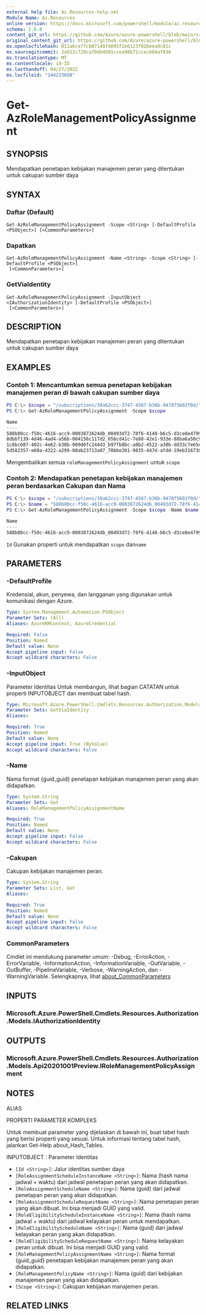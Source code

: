 ```yaml
---
external help file: Az.Resources-help.xml
Module Name: Az.Resources
online version: https://docs.microsoft.com/powershell/module/az.resources/get-azrolemanagementpolicyassignment
schema: 2.0.0
content_git_url: https://github.com/Azure/azure-powershell/blob/main/src/Resources/Resources/help/Get-AzRoleManagementPolicyAssignment.md
original_content_git_url: https://github.com/Azure/azure-powershell/blob/main/src/Resources/Resources/help/Get-AzRoleManagementPolicyAssignment.md
ms.openlocfilehash: 011a6ce7fcb07140f4095f2e6123f026eea9c81c
ms.sourcegitcommit: 2a912c720caf0db4501ccea98b71ccecb84af036
ms.translationtype: MT
ms.contentlocale: id-ID
ms.lasthandoff: 04/27/2022
ms.locfileid: "144233698"
---
```

# Get-AzRoleManagementPolicyAssignment

## SYNOPSIS
Mendapatkan penetapan kebijakan manajemen peran yang ditentukan untuk cakupan sumber daya

## SYNTAX

### Daftar (Default)
```
Get-AzRoleManagementPolicyAssignment -Scope <String> [-DefaultProfile <PSObject>] [<CommonParameters>]
```

### Dapatkan
```
Get-AzRoleManagementPolicyAssignment -Name <String> -Scope <String> [-DefaultProfile <PSObject>]
 [<CommonParameters>]
```

### GetViaIdentity
```
Get-AzRoleManagementPolicyAssignment -InputObject <IAuthorizationIdentity> [-DefaultProfile <PSObject>]
 [<CommonParameters>]
```

## DESCRIPTION
Mendapatkan penetapan kebijakan manajemen peran yang ditentukan untuk cakupan sumber daya

## EXAMPLES

### Contoh 1: Mencantumkan semua penetapan kebijakan manajemen peran di bawah cakupan sumber daya
```powershell
PS C:\> $scope = "/subscriptions/38ab2ccc-3747-4567-b36b-9478f5602f0d/"
PS C:\> Get-AzRoleManagementPolicyAssignment -Scope $scope

Name                                                                      Type                                                   Scope                                               RoleDefinitionId
----                                                                      ----                                                   -----                                               ----------------
588b80cc-f50c-4616-acc9-0003872624db_00493d72-78f6-4148-b6c5-d3ce8e4799dd Microsoft.Authorization/roleManagementPolicyAssignment /subscriptions/38ab2ccc-3747-4567-b36b-9478f5602f0d /subscriptions/38ab2ccc-3747-4567-b36b-9478f5602f… 
8dbbf139-4d46-4ad4-a56b-004156c117d2_056cd41c-7e88-42e1-933e-88ba6a50c9c3 Microsoft.Authorization/roleManagementPolicyAssignment /subscriptions/38ab2ccc-3747-4567-b36b-9478f5602f0d /subscriptions/38ab2ccc-3747-4567-b36b-9478f5602f… 
1c8bc687-402c-4e62-b38b-009d6fc244d3_b97fb8bc-a8b2-4522-a38b-dd33c7e65ead Microsoft.Authorization/roleManagementPolicyAssignment /subscriptions/38ab2ccc-3747-4567-b36b-9478f5602f0d /subscriptions/38ab2ccc-3747-4567-b36b-9478f5602f… 
5d582357-e60a-4322-a299-00ab23713a07_70bbe301-9835-447d-afdd-19eb3167307c Microsoft.Authorization/roleManagementPolicyAssignment /subscriptions/38ab2ccc-3747-4567-b36b-9478f5602f0d /subscriptions/38ab2ccc-3747-4567-b36b-9478f5602f…
```

Mengembalikan semua `roleManagementPolicyAssignment` untuk `scope`

### Contoh 2: Mendapatkan penetapan kebijakan manajemen peran berdasarkan Cakupan dan Nama
```powershell
PS C:\> $scope = "/subscriptions/38ab2ccc-3747-4567-b36b-9478f5602f0d/"
PS C:\> $name = "588b80cc-f50c-4616-acc9-0003872624db_00493d72-78f6-4148-b6c5-d3ce8e4799dd"
PS C:\> Get-AzRoleManagementPolicyAssignment -Scope $scope -Name $name

Name                                                                      Type                                                   Scope                                               RoleDefinitionId
----                                                                      ----                                                   -----                                               ----------------
588b80cc-f50c-4616-acc9-0003872624db_00493d72-78f6-4148-b6c5-d3ce8e4799dd Microsoft.Authorization/roleManagementPolicyAssignment /subscriptions/38ab2ccc-3747-4567-b36b-9478f5602f0d /subscriptions/38ab2ccc-3747-4567-b36b-9478f5602f…
```

`Id` Gunakan properti untuk mendapatkan `scope` dan`name`

## PARAMETERS

### -DefaultProfile
Kredensial, akun, penyewa, dan langganan yang digunakan untuk komunikasi dengan Azure.

```yaml
Type: System.Management.Automation.PSObject
Parameter Sets: (All)
Aliases: AzureRMContext, AzureCredential

Required: False
Position: Named
Default value: None
Accept pipeline input: False
Accept wildcard characters: False
```

### -InputObject
Parameter Identitas Untuk membangun, lihat bagian CATATAN untuk properti INPUTOBJECT dan membuat tabel hash.

```yaml
Type: Microsoft.Azure.PowerShell.Cmdlets.Resources.Authorization.Models.IAuthorizationIdentity
Parameter Sets: GetViaIdentity
Aliases:

Required: True
Position: Named
Default value: None
Accept pipeline input: True (ByValue)
Accept wildcard characters: False
```

### -Name
Nama format {guid_guid} penetapan kebijakan manajemen peran yang akan didapatkan.

```yaml
Type: System.String
Parameter Sets: Get
Aliases: RoleManagementPolicyAssignmentName

Required: True
Position: Named
Default value: None
Accept pipeline input: False
Accept wildcard characters: False
```

### -Cakupan
Cakupan kebijakan manajemen peran.

```yaml
Type: System.String
Parameter Sets: List, Get
Aliases:

Required: True
Position: Named
Default value: None
Accept pipeline input: False
Accept wildcard characters: False
```

### CommonParameters
Cmdlet ini mendukung parameter umum: -Debug, -ErrorAction, -ErrorVariable, -InformationAction, -InformationVariable, -OutVariable, -OutBuffer, -PipelineVariable, -Verbose, -WarningAction, dan -WarningVariable. Selengkapnya, lihat [about_CommonParameters](http://go.microsoft.com/fwlink/?LinkID=113216)

## INPUTS

### Microsoft.Azure.PowerShell.Cmdlets.Resources.Authorization.Models.IAuthorizationIdentity

## OUTPUTS

### Microsoft.Azure.PowerShell.Cmdlets.Resources.Authorization.Models.Api20201001Preview.IRoleManagementPolicyAssignment

## NOTES

ALIAS

PROPERTI PARAMETER KOMPLEKS

Untuk membuat parameter yang dijelaskan di bawah ini, buat tabel hash yang berisi properti yang sesuai. Untuk informasi tentang tabel hash, jalankan Get-Help about_Hash_Tables.


INPUTOBJECT <IAuthorizationIdentity>: Parameter Identitas
  - `[Id <String>]`: Jalur identitas sumber daya
  - `[RoleAssignmentScheduleInstanceName <String>]`: Nama (hash nama jadwal + waktu) dari jadwal penetapan peran yang akan didapatkan.
  - `[RoleAssignmentScheduleName <String>]`: Nama (guid) dari jadwal penetapan peran yang akan didapatkan.
  - `[RoleAssignmentScheduleRequestName <String>]`: Nama penetapan peran yang akan dibuat. Ini bisa menjadi GUID yang valid.
  - `[RoleEligibilityScheduleInstanceName <String>]`: Nama (hash nama jadwal + waktu) dari jadwal kelayakan peran untuk mendapatkan.
  - `[RoleEligibilityScheduleName <String>]`: Nama (guid) dari jadwal kelayakan peran yang akan didapatkan.
  - `[RoleEligibilityScheduleRequestName <String>]`: Nama kelayakan peran untuk dibuat. Ini bisa menjadi GUID yang valid.
  - `[RoleManagementPolicyAssignmentName <String>]`: Nama format {guid_guid} penetapan kebijakan manajemen peran yang akan didapatkan.
  - `[RoleManagementPolicyName <String>]`: Nama (guid) dari kebijakan manajemen peran yang akan didapatkan.
  - `[Scope <String>]`: Cakupan kebijakan manajemen peran.

## RELATED LINKS
